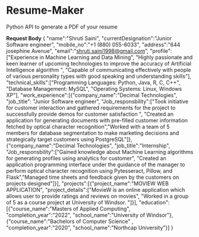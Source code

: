 # Resume-Maker
Python API to generate a PDF of your resume

**Request Body** 
{
	"name":"Shruti Saini",
	"currentDesignation":"Junior Software engineer",
	"mobile_no":"+1 (880) 055-6033",
	"address":"644 josephine Avenue",
	"email":"shruti.saini1998@gmail.com",
	"profile":["Experience in Machine Learning and Data Mining", "Highly passionate and keen learner of upcoming technologies to improve the accuracy of Artificial Intelligence algorithm ", "Capable of communicating effectively with people of various personality types with good speaking and understanding skills"],
	"technical_skills":["Programming Languages: Python, Java, R, C, C++",
	"Database Management: MySQL",
	"Operating Systems: Linux, Windows XP"],
	"work_experience":[{"company_name":"Decimal Technologies", "job_title": "Junior Software engineer", "Job_responsbility":["Took initiative for customer interaction and gathered requirements for the project to successfully provide demos for customer satisfaction ", "Created an application for generating documents with pre-filled customer information fetched by optical character recognition","Worked with a team of 5 members for database segmentation to make marketing decisions and strategically target customers using PostgreSQL"]},
	{"company_name":"Decimal Technologies", "job_title":"Internship", "Job_responsbility":["Gained knowledge about Machine Learning algorithms for generating profiles using analytics for customer", "Created an application programming interface under the guidance of the manager to perform optical character recognition using Pytesseract, Pillow, and Flask","Managed time sheets and feedback given by the customers on projects designed"]}],
	"projects":[{"project_name":"MOVIEW WEB APPLICATION", "project_details":["MovieW is an online application which allows user to provide ratings and reviews on movies", "Worked in a group of 5 as a course project at University of Windsor. "]}],
	"education":[{"course_name":"Masters of Applied Computing", "completion_year":"2022", "school_name":"University of Windsor"}, {"course_name":"Bachelors of Computer Science" , "completion_year":"2020", "school_name":"Northcap University"}]
}

